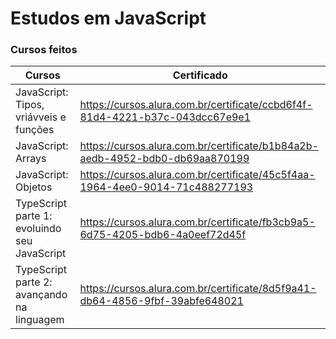 # Estudos em JavaScript

### Cursos feitos
| Cursos            | Certificado                                                      |
| ----------------- | ---------------------------------------------------------------- |
| JavaScript: Tipos, vriávveis e funções       | https://cursos.alura.com.br/certificate/ccbd6f4f-81d4-4221-b37c-043dcc67e9e1 |
| JavaScript: Arrays  | https://cursos.alura.com.br/certificate/b1b84a2b-aedb-4952-bdb0-db69aa870199 |
| JavaScript: Objetos | https://cursos.alura.com.br/certificate/45c5f4aa-1964-4ee0-9014-71c488277193 |
| TypeScript parte 1: evoluindo seu JavaScript | https://cursos.alura.com.br/certificate/fb3cb9a5-6d75-4205-bdb6-4a0eef72d45f |
| TypeScript parte 2: avançando na linguagem | https://cursos.alura.com.br/certificate/8d5f9a41-db64-4856-9fbf-39abfe648021 |



